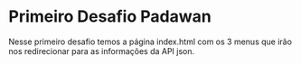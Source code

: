 # Primeiro Desafio Padawan

Nesse primeiro desafio temos a página index.html com os 3 menus que irão nos redirecionar para as informações da API json.
